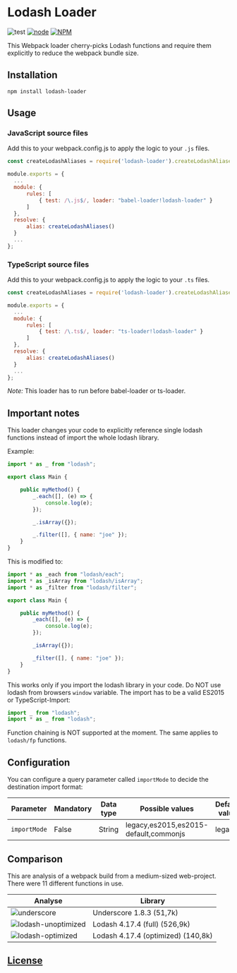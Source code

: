 # Lodash Loader

![test](https://github.com/ckotzbauer/lodash-loader/workflows/test/badge.svg)
[![node](https://img.shields.io/node/v/lodash-loader.svg)](https://nodejs.org)
[![NPM](https://img.shields.io/npm/v/lodash-loader.svg)](https://www.npmjs.com/package/lodash-loader)


This Webpack loader cherry-picks Lodash functions and require them explicitly to reduce the webpack bundle size.


## Installation

```
npm install lodash-loader
```


## Usage

### JavaScript source files

Add this to your webpack.config.js to apply the logic to your `.js` files.

```js
const createLodashAliases = require('lodash-loader').createLodashAliases;

module.exports = {
  ...
  module: {
      rules: [
          { test: /\.js$/, loader: "babel-loader!lodash-loader" }
      ]
  },
  resolve: {
      alias: createLodashAliases()
  }
  ...
};
```

### TypeScript source files

Add this to your webpack.config.js to apply the logic to your `.ts` files.

```js
const createLodashAliases = require('lodash-loader').createLodashAliases;

module.exports = {
  ...
  module: {
      rules: [
          { test: /\.ts$/, loader: "ts-loader!lodash-loader" }
      ]
  },
  resolve: {
      alias: createLodashAliases()
  }
  ...
};
```

*Note:* This loader has to run before babel-loader or ts-loader.

## Important notes

This loader changes your code to explicitly reference single lodash functions instead of import the whole lodash library.

Example:
```js
import * as _ from "lodash";

export class Main {

    public myMethod() {
        _.each([], (e) => {
            console.log(e);
        });

        _.isArray({});

        _.filter([], { name: "joe" });
    }
}
```

This is modified to:
```js
import * as _each from "lodash/each";
import * as _isArray from "lodash/isArray";
import * as _filter from "lodash/filter";

export class Main {

    public myMethod() {
        _each([], (e) => {
            console.log(e);
        });

        _isArray({});

        _filter([], { name: "joe" });
    }
}
```

This works only if you import the lodash library in your code. Do NOT use lodash from browsers `window` variable. The import
has to be a valid ES2015 or TypeScript-Import:
```js
import _ from "lodash";
import * as _ from "lodash";
```

Function chaining is NOT supported at the moment. The same applies to `lodash/fp` functions.


## Configuration

You can configure a query parameter called `importMode` to decide the destination import format:

| Parameter    | Mandatory | Data type | Possible values                       | Default value  |
|--------------|-----------|-----------|---------------------------------------|----------------|
| `importMode` | False     | String    | legacy,es2015,es2015-default,commonjs | legacy         |


## Comparison

This are analysis of a webpack build from a medium-sized web-project. There were 11 different functions in use.

| Analyse                                                                                                        | Library                            |
| -------------------------------------------------------------------------------------------------------------- | ---------------------------------- |
| ![underscore](https://github.com/ckotzbauer/lodash-loader/blob/main/docs/img/underscore.jpg)                 | Underscore 1.8.3 (51,7k)           |
| ![lodash-unoptimized](https://github.com/ckotzbauer/lodash-loader/blob/main/docs/img/lodash-unoptimized.jpg) | Lodash 4.17.4 (full) (526,9k)      |
| ![lodash-optimized](https://github.com/ckotzbauer/lodash-loader/blob/main/docs/img/lodash-optimized.jpg)     | Lodash 4.17.4 (optimized) (140,8k) |


[License](https://github.com/ckotzbauer/lodash-loader/blob/main/LICENSE)
------
